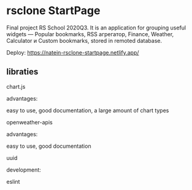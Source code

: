 # rsclone StartPage

Final project RS School 2020Q3. It is an application for grouping useful widgets — Popular bookmarks, RSS агрегатор, Finance, Weather, Calculator и Custom bookmarks, stored in remoted database.

Deploy: https://natein-rsclone-startpage.netlify.app/

## libraties

chart.js

advantages:

easy to use, good documentation, a large amount of chart types



openweather-apis

advantages:

easy to use, good documentation



uuid



development:

eslint
